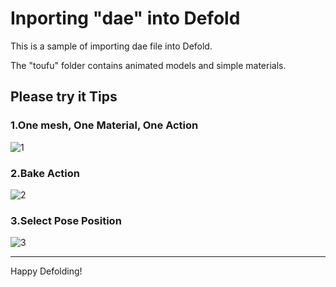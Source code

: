 # Inporting "dae" into Defold

This is a sample of importing dae file into Defold.

The "toufu" folder contains animated models and simple materials.

## Please try it Tips
### 1.One mesh, One Material, One Action
![1](https://user-images.githubusercontent.com/38267288/124575921-c8c0e200-de86-11eb-8880-2bb45f15ffb5.jpg)

### 2.Bake Action
![2](https://user-images.githubusercontent.com/38267288/124575990-d9715800-de86-11eb-9dc2-7c95c16d352b.jpg)

### 3.Select Pose Position
![3](https://user-images.githubusercontent.com/38267288/124576061-e9893780-de86-11eb-8751-6243808ff347.jpg)

  
***
Happy Defolding!

